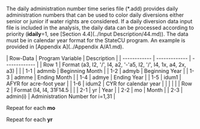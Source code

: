 The daily administration number time series file (\*.add) provides daily administration numbers that can be 
used to color daily diversions either senior or junior if water rights are considered.  If a daily diversion 
data input file is included in the analysis, the daily data can be processed according to priority (**idaily**=1, 
see [Section 4.4](../Input Description/44.md)).  The data must be in calendar year format for the StateCU program.  An example is provided 
in [Appendix A](../Appendix A/A1.md).

 | Row-Data | Program Variable | Description |
    | ------------ | ------------- | ------------- |
	| Row 1 | Format (a3, I2, '/', I4, a2, '-'a5, I2, '/', I4, 1x, a4, 2x, a3) | |
	| 1-1 | admmb | Beginning Month |
	| 1-2 | admyb | Beginning Year | 
	| 1-3 | admme | Ending Month | 
	| 1-4 | admye | Ending Year |
	| 1-5 | idum1 | AFYR for acre-foot year |
	| 1-6 | idum2 | CYR for calendar year |
	| | | |
    | Row 2 | Format (I4, I4, 31F14.5 | |
	| 2-1 | yr | Year | 
	| 2-2 | mo | Month | 
	| 2-3 | admin(i) | Administration Number for i=1,31 |
	
Repeat for each **mo**

Repeat for each **yr**